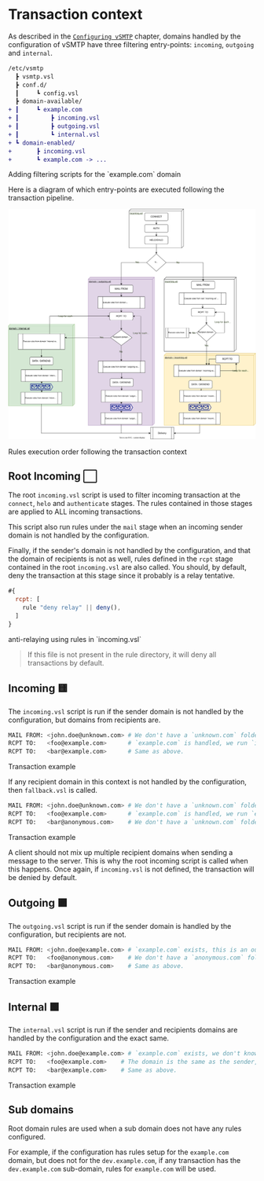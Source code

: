 # Transaction context

As described in the [`Configuring vSMTP`](../get-started/config-file-struct.md) chapter, domains handled by the configuration of vSMTP have three filtering entry-points: `incoming`, `outgoing` and `internal`.

```diff
/etc/vsmtp
  ┣ vsmtp.vsl
  ┣ conf.d/
  ┃     ┗ config.vsl
  ┣ domain-available/
+ ┃     ┗ example.com
+ ┃         ┣ incoming.vsl
+ ┃         ┣ outgoing.vsl
+ ┃         ┗ internal.vsl
+ ┗ domain-enabled/
+       ┣ incoming.vsl
+       ┗ example.com -> ...
```
<p class="ann"> Adding filtering scripts for the `example.com` domain </p>

Here is a diagram of which entry-points are executed following the transaction pipeline.

![Sub-domain Hierarchy](../assets/uml/sub-domain-hierarchy.svg)
<p class="ann"> Rules execution order following the transaction context </p>

## Root Incoming ⬜

The root `incoming.vsl` script is used to filter incoming transaction at the `connect`, `helo` and `authenticate` stages. The rules contained in those stages are applied to ALL incoming transactions.

This script also run rules under the `mail` stage when an incoming sender domain is not handled by the configuration.

Finally, if the sender's domain is not handled by the configuration, and that the domain of recipients is not as well, rules defined in the `rcpt` stage contained in the root `incoming.vsl` are also called. You should, by default, deny the transaction at this stage since it probably is a relay tentative.

```js
#{
  rcpt: [
    rule "deny relay" || deny(),
  ]
}
```
<p class="ann"> anti-relaying using rules in `incoming.vsl` </p>

> If this file is not present in the rule directory, it will deny all transactions by default.

## Incoming 🟨

The `incoming.vsl` script is run if the sender domain is not handled by the configuration, but domains from recipients are.

```sh
MAIL FROM: <john.doe@unknown.com> # We don't have a `unknown.com` folder, this is an incoming message.
RCPT TO:   <foo@example.com>      # `example.com` is handled, we run `incoming.vsl`.
RCPT TO:   <bar@example.com>      # Same as above.
```
<p class="ann"> Transaction example </p>

If any recipient domain in this context is not handled by the configuration, then `fallback.vsl` is called.

```sh
MAIL FROM: <john.doe@unknown.com> # We don't have a `unknown.com` folder, this is an incoming message.
RCPT TO:   <foo@example.com>      # `example.com` is handled, we run `example.com/incoming.vsl`.
RCPT TO:   <bar@anonymous.com>    # We don't have a `unknown.com` folder, the root `incoming.vsl` is used.
```
<p class="ann"> Transaction example </p>

A client should not mix up multiple recipient domains when sending a message to the server. This is why the root incoming script is called when this happens. Once again, if `incoming.vsl` is not defined, the transaction will be denied by default.

## Outgoing 🟪

The `outgoing.vsl` script is run if the sender domain is handled by the configuration, but recipients are not.

```sh
MAIL FROM: <john.doe@example.com> # `example.com` exists, this is an outgoing message.
RCPT TO:   <foo@anonymous.com>    # We don't have a `anonymous.com` folder, `outgoing.vsl` is used.
RCPT TO:   <bar@anonymous.com>    # Same as above.
```
<p class="ann"> Transaction example </p>

## Internal 🟩

The `internal.vsl` script is run if the sender and recipients domains are handled by the configuration and the exact same.

```sh
MAIL FROM: <john.doe@example.com> # `example.com` exists, we don't know yet about the recipient, so this is an outgoing message for now.
RCPT TO:   <foo@example.com>    # The domain is the same as the sender, `internal.vsl` is used, it becomes an internal message now.
RCPT TO:   <bar@example.com>    # Same as above.
```
<p class="ann"> Transaction example </p>

## Sub domains

Root domain rules are used when a sub domain does not have any rules configured.

For example, if the configuration has rules setup for the `example.com` domain, but does not for the `dev.example.com`, if any transaction has the `dev.example.com` sub-domain, rules for `example.com` will be used.